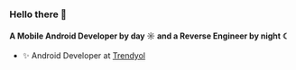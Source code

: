 ### Hello there 👋

#### A Mobile Android Developer by day ☼ and a Reverse Engineer by night ☾

- ✨ Android Developer at [Trendyol](https://www.trendyol.com/)
